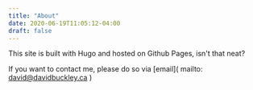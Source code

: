 ```yaml
---
title: "About"
date: 2020-06-19T11:05:12-04:00
draft: false
---
```


This site is built with Hugo and hosted on Github Pages, isn't that neat?

If you want to contact me, please do so via [email]( mailto: david@davidbuckley.ca )

<!--pre>
-----BEGIN PGP PUBLIC KEY BLOCK-----

mQENBF0KaNcBCACvlS8kV5R/BzDNdcWfDnD/+yDNws1NoHBnt7xB/0mMQjFwDp55
rwPBZdvbfWMg85Es2cvAmTz4dbVRPvQ02fvGdqW58kHchdoQJWC1cci6ljbR1KK7
BRsy62InfHiRNuMiJ2SQKXY4Cmo4drgd1d9fJVb+ilxOGQQMey9a0KVDTfaKlk6e
UXXHZCBLJfogr+LjHrzh37GXKPgoPqjbi5VZKmxd58BayuCZRiBKDjn4Kh/XlncQ
yEcsIVKBdhS4toQ6EBOt3C4H+VaSjnXEwnM1/rkokrw4jMAtxzXy2fOSNJ0I1sTJ
/7EJMXeXpjwz+Ps9D11sVFzIT1oYUgXVLEcRABEBAAG0KURhdmlkIEJ1Y2tsZXkg
PGJ1Y2tsZXkudy5kYXZpZEBnbWFpbC5jb20+iQFOBBMBCAA4FiEEeF9Ks3npwuc0
68uIz7i8AWaFY50FAl0KaNcCGwMFCwkIBwIGFQoJCAsCBBYCAwECHgECF4AACgkQ
z7i8AWaFY501NAgApOdVpUQ+3gGAfqS75EVqAEjWlTE4s0KqAuhkqrC8GuZEtOVb
zvGqr4g3TiP1DAw9Ced7OWnCXyFUIPwD7BYrgWcgoROQI1cESd+g4D0jY60OhYow
gsV1Xni5Coo1GZZjS9/meOrKh/0l2vyiZMDx53bnE8f3E5ue9SjdLXqdxPd7OSG4
qHkClzoPcWMMthhQQsK1is86ZldS3xoHOntUhm6doe0+WTe2LZAz6rwo8ArBS+as
zzw4RRBniDVyACvNcySNqnRdu8kOEtTYqPe5zcnF9ckuPv9LMoYRS120V9F3tJtM
aJ6MieIC6GS4kdAChwtuG340B3EyKuLT9FQh/7kBDQRdCmjXAQgAoohXZfICvclY
6yjV7zU7Qt7njqj0kU/tDQ1iotmLG5jqnKaWa464krTC9Qo2hvrEjFxD2to0A4jq
X4HadIwf/hzVguQEIA6dhW1Slf8nAmMVlgjGpBTTygK3VC+HylYcfnhf8rzCzZct
ypc1WZywkbyHNORaNAQB7GHt4lZlRCEYk5BdusgNHNhWSY9HOCMsV5UFE8gI6kAz
R+CNqV6pNI2sjEpTheEmP8uxYzqPMeEl18LIGjw/FzRIh9mnDuXQv3umIH/5e8rw
PWjn0EMNtt9M5HnXROLrCWMhq7Z/GZns+ztDhz9ko1Xyi539zIIuaQOGCkcMAigp
au+6O2wxKQARAQABiQE2BBgBCAAgFiEEeF9Ks3npwuc068uIz7i8AWaFY50FAl0K
aNcCGwwACgkQz7i8AWaFY522OQf+ImE9GJoULXyFT109LapgW8YHuVENQI3cwhiO
O15q8XPtW3OIhOKEKsRz3XZCsQ+7ywtv5F3H8YAJNILQZZ/oQdcJybtw3MpkCQb9
cUkb0JtejYDxI4AhfH796ktv5JnkjID/Wk7ma0mav1m05ucku0yPToYcGRa4dDs5
KgCJIyBZpTnKJZHOMoywmzpDdYXCZqNmh/BwKdNKFUvrSppOkVdO81S2HqaAT2Xl
/VCCVbu6VzkkesSamlh/BqHDTfOoCOwilemjC33Lx+4Q9hNjvBalAvRk/Tcryr3R
pNloAaHE/0LXE7vX8snfwbLPhiS47PD6x3NwYz5piG23jNepIA==
=c7bk
-----END PGP PUBLIC KEY BLOCK-----
</pre-->
